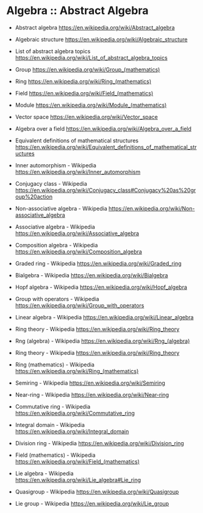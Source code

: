 # Algebra :: Abstract Algebra

* Abstract algebra
https://en.wikipedia.org/wiki/Abstract_algebra

* Algebraic structure
https://en.wikipedia.org/wiki/Algebraic_structure

* List of abstract algebra topics
https://en.wikipedia.org/wiki/List_of_abstract_algebra_topics


* Group
https://en.wikipedia.org/wiki/Group_(mathematics)
* Ring
https://en.wikipedia.org/wiki/Ring_(mathematics)
* Field
https://en.wikipedia.org/wiki/Field_(mathematics)
* Module
https://en.wikipedia.org/wiki/Module_(mathematics)
* Vector space
https://en.wikipedia.org/wiki/Vector_space
* Algebra over a field
https://en.wikipedia.org/wiki/Algebra_over_a_field
* Equivalent definitions of mathematical structures
https://en.wikipedia.org/wiki/Equivalent_definitions_of_mathematical_structures


* Inner automorphism - Wikipedia
https://en.wikipedia.org/wiki/Inner_automorphism

* Conjugacy class - Wikipedia
https://en.wikipedia.org/wiki/Conjugacy_class#Conjugacy%20as%20group%20action



* Non-associative algebra - Wikipedia
https://en.wikipedia.org/wiki/Non-associative_algebra

* Associative algebra - Wikipedia
https://en.wikipedia.org/wiki/Associative_algebra

* Composition algebra - Wikipedia
https://en.wikipedia.org/wiki/Composition_algebra

* Graded ring - Wikipedia
https://en.wikipedia.org/wiki/Graded_ring

* Bialgebra - Wikipedia
https://en.wikipedia.org/wiki/Bialgebra

* Hopf algebra - Wikipedia
https://en.wikipedia.org/wiki/Hopf_algebra

* Group with operators - Wikipedia
https://en.wikipedia.org/wiki/Group_with_operators

* Linear algebra - Wikipedia
https://en.wikipedia.org/wiki/Linear_algebra


* Ring theory - Wikipedia
https://en.wikipedia.org/wiki/Ring_theory

* Rng (algebra) - Wikipedia
https://en.wikipedia.org/wiki/Rng_(algebra)

* Ring theory - Wikipedia
https://en.wikipedia.org/wiki/Ring_theory

* Ring (mathematics) - Wikipedia
https://en.wikipedia.org/wiki/Ring_(mathematics)

* Semiring - Wikipedia
https://en.wikipedia.org/wiki/Semiring

* Near-ring - Wikipedia
https://en.wikipedia.org/wiki/Near-ring

* Commutative ring - Wikipedia
https://en.wikipedia.org/wiki/Commutative_ring

* Integral domain - Wikipedia
https://en.wikipedia.org/wiki/Integral_domain

* Division ring - Wikipedia
https://en.wikipedia.org/wiki/Division_ring

* Field (mathematics) - Wikipedia
https://en.wikipedia.org/wiki/Field_(mathematics)

* Lie algebra - Wikipedia
https://en.wikipedia.org/wiki/Lie_algebra#Lie_ring


* Quasigroup - Wikipedia
https://en.wikipedia.org/wiki/Quasigroup

* Lie group - Wikipedia
https://en.wikipedia.org/wiki/Lie_group
